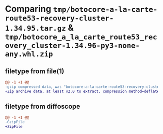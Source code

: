 # Comparing `tmp/botocore-a-la-carte-route53-recovery-cluster-1.34.95.tar.gz` & `tmp/botocore_a_la_carte_route53_recovery_cluster-1.34.96-py3-none-any.whl.zip`

## filetype from file(1)

```diff
@@ -1 +1 @@
-gzip compressed data, was "botocore-a-la-carte-route53-recovery-cluster-1.34.95.tar", last modified: Wed May  1 01:06:40 2024, max compression
+Zip archive data, at least v2.0 to extract, compression method=deflate
```

## filetype from diffoscope

```diff
@@ -1 +1 @@
-GzipFile
+ZipFile
```

